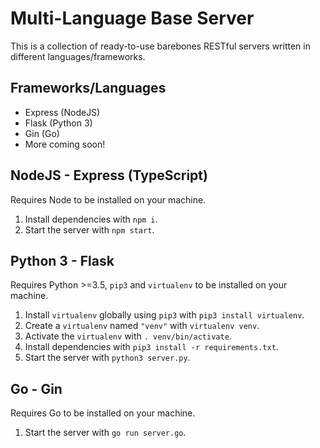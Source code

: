 # Multi-Language Base Server
This is a collection of ready-to-use barebones RESTful servers written in different languages/frameworks.

## Frameworks/Languages
- Express (NodeJS)
- Flask (Python 3)
- Gin (Go)
- More coming soon!

## NodeJS - Express (TypeScript)
Requires Node to be installed on your machine.
1. Install dependencies with `npm i`.
2. Start the server with `npm start`.

## Python 3 - Flask
Requires Python >=3.5, `pip3` and `virtualenv` to be installed on your machine.
1. Install `virtualenv` globally using `pip3` with `pip3 install virtualenv`.
2. Create a `virtualenv` named `"venv"` with `virtualenv venv`.
3. Activate the `virtualenv` with `. venv/bin/activate`.
4. Install dependencies with `pip3 install -r requirements.txt`.
5. Start the server with `python3 server.py`.

## Go - Gin
Requires Go to be installed on your machine.
1. Start the server with `go run server.go`.

